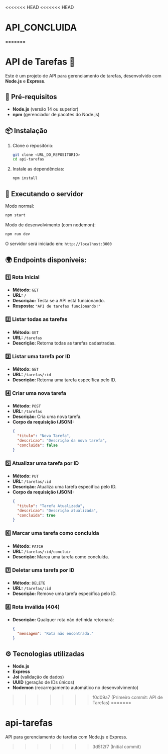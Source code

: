 <<<<<<< HEAD
<<<<<<< HEAD
# API_CONCLUIDA
=======
# API de Tarefas 📝

Este é um projeto de API para gerenciamento de tarefas, desenvolvido com **Node.js** e **Express**.

## 🚀 Pré-requisitos
- **Node.js** (versão 14 ou superior)
- **npm** (gerenciador de pacotes do Node.js)

## 📦 Instalação

1. Clone o repositório:
   ```bash
   git clone <URL_DO_REPOSITORIO>
   cd api-tarefas
   ```

2. Instale as dependências:
   ```bash
   npm install
   ```

## 🚀 Executando o servidor

Modo normal:
```bash
npm start
```

Modo de desenvolvimento (com nodemon):
```bash
npm run dev
```

O servidor será iniciado em: `http://localhost:3000`

## 🌍 Endpoints disponíveis:

### 1️⃣ Rota Inicial
- **Método:** `GET`
- **URL:** `/`
- **Descrição:** Testa se a API está funcionando.
- **Resposta:** `"API de tarefas funcionando!"`

### 2️⃣ Listar todas as tarefas
- **Método:** `GET`
- **URL:** `/tarefas`
- **Descrição:** Retorna todas as tarefas cadastradas.

### 3️⃣ Listar uma tarefa por ID
- **Método:** `GET`
- **URL:** `/tarefas/:id`
- **Descrição:** Retorna uma tarefa específica pelo ID.

### 4️⃣ Criar uma nova tarefa
- **Método:** `POST`
- **URL:** `/tarefas`
- **Descrição:** Cria uma nova tarefa.
- **Corpo da requisição (JSON):**
  ```json
  {
    "titulo": "Nova Tarefa",
    "descricao": "Descrição da nova tarefa",
    "concluida": false
  }
  ```

### 5️⃣ Atualizar uma tarefa por ID
- **Método:** `PUT`
- **URL:** `/tarefas/:id`
- **Descrição:** Atualiza uma tarefa específica pelo ID.
- **Corpo da requisição (JSON):**
  ```json
  {
    "titulo": "Tarefa Atualizada",
    "descricao": "Descrição atualizada",
    "concluida": true
  }
  ```

### 6️⃣ Marcar uma tarefa como concluída
- **Método:** `PATCH`
- **URL:** `/tarefas/:id/concluir`
- **Descrição:** Marca uma tarefa como concluída.

### 7️⃣ Deletar uma tarefa por ID
- **Método:** `DELETE`
- **URL:** `/tarefas/:id`
- **Descrição:** Remove uma tarefa específica pelo ID.

### 8️⃣ Rota inválida (404)
- **Descrição:** Qualquer rota não definida retornará:
  ```json
  {
    "mensagem": "Rota não encontrada."
  }
  ```

## ⚙️ Tecnologias utilizadas
- **Node.js**
- **Express**
- **Joi** (validação de dados)
- **UUID** (geração de IDs únicos)
- **Nodemon** (recarregamento automático no desenvolvimento)
>>>>>>> f0d09a7 (Primeiro commit: API de Tarefas)
=======
# api-tarefas
API para gerenciamento de tarefas com Node.js e Express.
>>>>>>> 3d512f7 (Initial commit)
